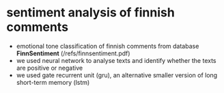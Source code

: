 # sentiment analysis of finnish comments
* emotional tone classification of finnish comments from database **FinnSentiment** (/refs/finnsentiment.pdf)
* we used neural network to analyse texts and identify whether the texts are positive or negative
* we used gate recurrent unit (gru), an alternative smaller version of long short-term memory (lstm)


